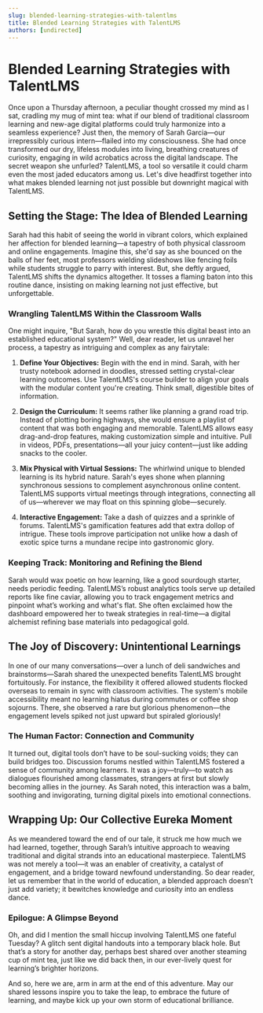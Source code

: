 ```yaml
---
slug: blended-learning-strategies-with-talentlms
title: Blended Learning Strategies with TalentLMS
authors: [undirected]
---
```



# Blended Learning Strategies with TalentLMS

Once upon a Thursday afternoon, a peculiar thought crossed my mind as I sat, cradling my mug of mint tea: what if our blend of traditional classroom learning and new-age digital platforms could truly harmonize into a seamless experience? Just then, the memory of Sarah Garcia—our irrepressibly curious intern—flailed into my consciousness. She had once transformed our dry, lifeless modules into living, breathing creatures of curiosity, engaging in wild acrobatics across the digital landscape. The secret weapon she unfurled? TalentLMS, a tool so versatile it could charm even the most jaded educators among us. Let's dive headfirst together into what makes blended learning not just possible but downright magical with TalentLMS.

## Setting the Stage: The Idea of Blended Learning

Sarah had this habit of seeing the world in vibrant colors, which explained her affection for blended learning—a tapestry of both physical classroom and online engagements. Imagine this, she'd say as she bounced on the balls of her feet, most professors wielding slideshows like fencing foils while students struggle to parry with interest. But, she deftly argued, TalentLMS shifts the dynamics altogether. It tosses a flaming baton into this routine dance, insisting on making learning not just effective, but unforgettable.

### Wrangling TalentLMS Within the Classroom Walls

One might inquire, "But Sarah, how do you wrestle this digital beast into an established educational system?" Well, dear reader, let us unravel her process, a tapestry as intriguing and complex as any fairytale:

1. **Define Your Objectives:**
   Begin with the end in mind. Sarah, with her trusty notebook adorned in doodles, stressed setting crystal-clear learning outcomes. Use TalentLMS's course builder to align your goals with the modular content you're creating. Think small, digestible bites of information.

2. **Design the Curriculum:**
   It seems rather like planning a grand road trip. Instead of plotting boring highways, she would ensure a playlist of content that was both engaging and memorable. TalentLMS allows easy drag-and-drop features, making customization simple and intuitive. Pull in videos, PDFs, presentations—all your juicy content—just like adding snacks to the cooler.

3. **Mix Physical with Virtual Sessions:**
   The whirlwind unique to blended learning is its hybrid nature. Sarah's eyes shone when planning synchronous sessions to complement asynchronous online content. TalentLMS supports virtual meetings through integrations, connecting all of us—wherever we may float on this spinning globe—securely.

4. **Interactive Engagement:**
   Take a dash of quizzes and a sprinkle of forums. TalentLMS's gamification features add that extra dollop of intrigue. These tools improve participation not unlike how a dash of exotic spice turns a mundane recipe into gastronomic glory.

### Keeping Track: Monitoring and Refining the Blend

Sarah would wax poetic on how learning, like a good sourdough starter, needs periodic feeding. TalentLMS’s robust analytics tools serve up detailed reports like fine caviar, allowing you to track engagement metrics and pinpoint what’s working and what's flat. She often exclaimed how the dashboard empowered her to tweak strategies in real-time—a digital alchemist refining base materials into pedagogical gold.

## The Joy of Discovery: Unintentional Learnings

In one of our many conversations—over a lunch of deli sandwiches and brainstorms—Sarah shared the unexpected benefits TalentLMS brought fortuitously. For instance, the flexibility it offered allowed students flocked overseas to remain in sync with classroom activities. The system's mobile accessibility meant no learning hiatus during commutes or coffee shop sojourns. There, she observed a rare but glorious phenomenon—the engagement levels spiked not just upward but spiraled gloriously!

### The Human Factor: Connection and Community

It turned out, digital tools don’t have to be soul-sucking voids; they can build bridges too. Discussion forums nestled within TalentLMS fostered a sense of community among learners. It was a joy—truly—to watch as dialogues flourished among classmates, strangers at first but slowly becoming allies in the journey. As Sarah noted, this interaction was a balm, soothing and invigorating, turning digital pixels into emotional connections.

## Wrapping Up: Our Collective Eureka Moment

As we meandered toward the end of our tale, it struck me how much we had learned, together, through Sarah’s intuitive approach to weaving traditional and digital strands into an educational masterpiece. TalentLMS was not merely a tool—it was an enabler of creativity, a catalyst of engagement, and a bridge toward newfound understanding. So dear reader, let us remember that in the world of education, a blended approach doesn’t just add variety; it bewitches knowledge and curiosity into an endless dance.

### Epilogue: A Glimpse Beyond

Oh, and did I mention the small hiccup involving TalentLMS one fateful Tuesday? A glitch sent digital handouts into a temporary black hole. But that’s a story for another day, perhaps best shared over another steaming cup of mint tea, just like we did back then, in our ever-lively quest for learning’s brighter horizons.

And so, here we are, arm in arm at the end of this adventure. May our shared lessons inspire you to take the leap, to embrace the future of learning, and maybe kick up your own storm of educational brilliance.